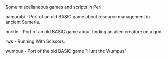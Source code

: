 Some miscellaneous games and scripts in Perl.

hamurabi -  Port of an old BASIC game about resource management in ancient
            Sumeria.

hurkle   -  Port of an old BASIC game about finding an alien creature on a grid.

rws      -  Running With Scissors.

wumpus   -  Port of the old BASIC game "Hunt the Wumpus"
